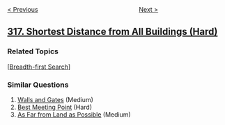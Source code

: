<!--|This file generated by command(leetcode description); DO NOT EDIT.    |-->
<!--+----------------------------------------------------------------------+-->
<!--|@author    openset <openset.wang@gmail.com>                           |-->
<!--|@link      https://github.com/openset                                 |-->
<!--|@home      https://github.com/tonymontaro/leetcode-hints                        |-->
<!--+----------------------------------------------------------------------+-->

[< Previous](https://github.com/tonymontaro/leetcode-hints/tree/master/problems/remove-duplicate-letters "Remove Duplicate Letters")
　　　　　　　　　　　　　　　　
[Next >](https://github.com/tonymontaro/leetcode-hints/tree/master/problems/maximum-product-of-word-lengths "Maximum Product of Word Lengths")

## [317. Shortest Distance from All Buildings (Hard)](https://leetcode.com/problems/shortest-distance-from-all-buildings "离建筑物最近的距离")



### Related Topics
  [[Breadth-first Search](https://github.com/tonymontaro/leetcode-hints/tree/master/tag/breadth-first-search/README.md)]

### Similar Questions
  1. [Walls and Gates](https://github.com/tonymontaro/leetcode-hints/tree/master/problems/walls-and-gates) (Medium)
  1. [Best Meeting Point](https://github.com/tonymontaro/leetcode-hints/tree/master/problems/best-meeting-point) (Hard)
  1. [As Far from Land as Possible](https://github.com/tonymontaro/leetcode-hints/tree/master/problems/as-far-from-land-as-possible) (Medium)
